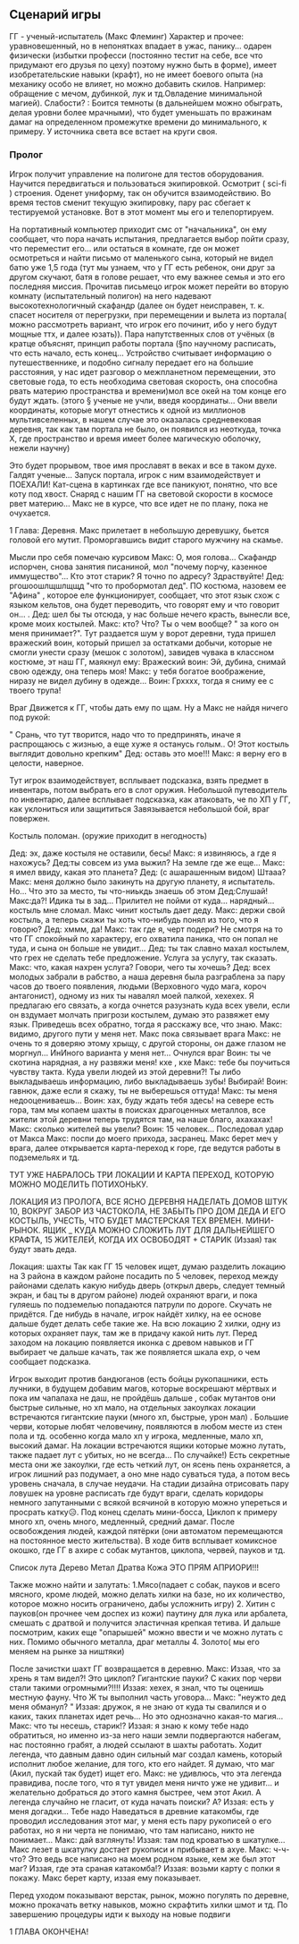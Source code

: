 ## Сценарий игры

[TODO убрать описание ГГ из сценария]: #
ГГ - ученый-испытатель (Макс Флеминг) 
Характер и прочее: уравновешенный, но в непонятках впадает в ужас, панику… одарен физически (избытки професси (постоянно тестит на себе, все что придумают его друзья по цеху) поэтому нужно быть в форме), имеет изобретательские навыки (крафт), но не имеет боевого опыта (на механику особо не влияет, но можно добавить скилов. Например: обращение с мечом, дубинкой, лук и тд.Овладение минимальной магией). 
Слабости? : 
Боится темноты (в дальнейшем можно обыграть, делая уровни более мрачными), что будет уменьшать по вражинам дамаг на определенном промежутке времени до минимального, к примеру. У источника света все встает на круги своя. 

### Пролог

Игрок получит управление на полигоне для тестов оборудования. 
Научится передвигаться и пользоваться экипировкой. 
Осмотрит  ( sci-fi ) строения. 
Оденет униформу, так он обучится взаимодействию.
Во время тестов сменит текущую экипировку, пару рас сбегает к тестируемой установке. Вот в этот момент мы его и телепортируем.


На портативный компьютер приходит смс от "начальника", он ему сообщает, что пора начать испытания, предлагается выбор пойти сразу, что переместит его… или остаться в комнате, где он может осмотреться и найти письмо от маленького сына, который не видел батю уже 1,5 года (тут мы узнаем, что у ГГ есть ребенок, они друг за другом скучают, батя в голове решает, что ему важнее семья и это его последняя миссия. Прочитав письмецо игрок может перейти  во вторую комнату (испытательный полигон) на него надевают высокотехнологичный скафандр (далее он будет неисправен, т. к. спасет носителя от перегрузки, при перемещении и вылета из портала( можно рассмотреть вариант, что игрок его починит, ибо у него будут мощные ттх, и далее юзать)). 
Пара напутственных слов от учёных (в кратце объяснят, принцип работы портала (§по научному расписать, что есть начало, есть конец… Устройство считывает информацию о путешественнике, и подобно сигналу передает его на большие расстояния, у нас идет разговор о межпланетном перемещении, это световые года, то есть необходима световая скорость, она способна рвать материю пространства и времени)мол все окей на том конце его будут ждать. 
(этого § ученые не учли, введя координаты… Они ввели координаты, которые могут отнестись к одной из миллионов мультивселенных, в нашем случае это оказалась средневековая деревня, так как там портала не было, он появился из неоткуда, точка Х, где пространство и время имеет более магическую оболочку, нежели научну)

Это будет прорывом, твое имя прославят в веках и все в таком духе. Галдят ученые… 
Запуск портала, игрок с ним взаимодействует и ПОЕХАЛИ! 
Кат-сцена в картинках где все паникуют, понятно, что все коту под хвост. Снаряд с нашим ГГ на световой скорости в космосе рвет материю… Макс не в курсе, что все идет не по плану, пока не очухается. 

1 Глава: Деревня. 
Макс прилетает в небольшую деревушку, бьется головой его мутит. 
Проморгавшись видит старого мужчину на скамье. 

Мысли про себя помечаю курсивом 
Макс: О, моя голова… Скафандр испорчен, снова занятия писаниной, мол "почему порчу, казенное иммущество"... Кто этот старик? Я точно по адресу? 
Здраствуйте! 
Дед: ргошоошлщшлщщд "что то пробормотал дед". 
ПО костюма, назовем ее "Афина" , которое еле функционирует, сообщает, что этот язык схож с языком кельтов, она будет переводить, что говорят ему и что говорит он… . 
Дед: шел бы ты отсюда, у нас больше нечего красть, вынесли все, кроме моих костылей. 
Макс: кто? Что? Ты о чем вообще? 
" за кого он меня принимает?". 
Тут раздается шум у ворот деревни, туда пришел вражеский воин, который пришел за остатками добычи, которые не смогли унести сразу (мешок с золотом), завидев чувака в классном костюме, эт наш ГГ, маякнул ему:
Вражеский воин:
Эй, дубина, снимай свою одежду, она теперь моя! 
Макс: у тебя богатое воображение, ниразу не видел дубину в одежде… 
Воин:
Грхххх, тогда я сниму ее с твоего трупа! 

Враг Движется к ГГ, чтобы дать ему по щам. 
Ну а Макс не найдя ничего под рукой:

" Срань, что тут творится, надо что то предпринять, иначе я распрощаюсь с жизнью, а еще хуже я останусь голым.. О! Этот костыль выглядит довольно крепким" 
Дед: оставь это мое!!! 
Макс: я верну его в целости, наверное. 

Тут игрок взаимодействует, всплывает подсказка, взять предмет в инвентарь, потом выбрать его в слот оружия. Небольшой  путеводитель по инвентарю, далее всплывает подсказка, как атаковать, че по ХП у ГГ, как уклониться или защититься
Завязывается небольшой бой, враг повержен. 

Костыль поломан. (оружие приходит в негодность) 

Дед: эх, даже костыля не оставили, бесы! 
Макс: я извиняюсь, а где я нахожусь? 
Дед:ты совсем из ума выжил? На земле где же еще… 
Макс: я имел ввиду, какая это планета? 
Дед: (с ашарашенным видом) Штааа? 
Макс: меня должно было закинуть на другую планету, я испытатель. Но… Что это за место, ты что-ниькдь знаешь об этом
Дед:Слушай! 
Макс:да?! 
Идика ты в зад…  Прилител не пойми от куда… нарядный… костыль мне сломал. 
Макс чинит костыль дает деду. 
Макс: держи свой костыль, а теперь скажи ты хоть что-нибудь понял из того, что я говорю? 
Дед: хммм, да!
Макс: так где я, черт подери? 
Не смотря на то что ГГ спокойный по характеру, его охватила паника, что он попал не туда, и сына он больше не увидит… 
Дед: ты так славно махал костылем, что грех не сделать тебе предложение. Услуга за услугу, так сказать. 
Макс: что, какая нахрен услуга? 
Говори, чего ты хочешь? 
Дед: всех молодых забрали в рабство, а наша деревня была разграблена за пару часов до твоего появления, людьми (Верховного чудо мага, короч антагонист), одному из них ты навалял моей палкой, хехехех. 
Я предлагаю его связать, а когда очнется разузнать куда всех увели, если он вздумает молчать пригрози костылем, думаю это развяжет ему язык. 
Приведешь всех обратно, тогда я расскажу все, что знаю. 
Макс: видимо, другого пути у меня нет. 
Макс пока связывает врага
Макс: не очень то я доверяю этому хрыщу, с другой стороны, он даже глазом не моргнул… ИнИного варианта у меня нет… 
Очнулся враг
Воин: ты че скотина нарядная,  а ну развяжи меня! кхе , кхе
Макс: тебе бы поучиться чувству такта. Куда увели людей из этой деревни?! Ты либо выкладываешь информацию, либо выкладываешь зубы! Выбирай! 
Воин: гавнюк, даже если я скажу, ты не выберешься оттуда! 
Макс: ты меня недооцениваешь… 
Воин: хах, буду ждать тебя здесь! на севере есть гора, там мы копаем шахты в поисках драгоценных металлов, все жители этой деревни теперь трудятся там, на наше благо, ахахахах! 
Макс: сколько жителей вы увели? 
Воин: 15 человек… 
Последовал удар от Макса
Макс: поспи до моего прихода, засранец. 
Макс берет меч у врага, далее открывается карта-переход к горе, где ведутся работы в подземельях и тд. 
 

ТУТ УЖЕ НАБРАЛОСЬ ТРИ ЛОКАЦИИ И КАРТА ПЕРЕХОД, КОТОРУЮ МОЖНО МОДЕЛИТЬ ПОТИХОНЬКУ. 

ЛОКАЦИЯ ИЗ ПРОЛОГА, ВСЕ ЯСНО
ДЕРЕВНЯ НАДЕЛАТЬ ДОМОВ ШТУК 10, ВОКРУГ ЗАБОР ИЗ ЧАСТОКОЛА, НЕ ЗАБЫТЬ ПРО ДОМ ДЕДА И ЕГО КОСТЫЛЬ, УЧЕСТЬ, ЧТО БУДЕТ МАСТЕРСКАЯ ТЕХ ВРЕМЕН. 
МИНИ-РЫНОК. ЯЩИК _ КУДА МОЖНО СЛОЖИТЬ ЛУТ ДЛЯ ДАЛЬНЕЙШЕГО КРАФТА, 15 ЖИТЕЛЕЙ, КОГДА ИХ ОСВОБОДЯТ + СТАРИК (Иззая) так будут звать деда. 


Локация: шахты
Так как ГГ  15 человек ищет, думаю разделить локацию на 3 района в каждом районе посадить по 5 человек, переход между районами сделать какую нибудь дверь (открыл дверь, следует темный экран, и бац ты в другом районе) людей охраняют враги, и пока гуляешь по подземелью попадаются патрули по дороге. Скучать не придётся. 
Где нибудь в начале, игрок найдёт хилку, на ее основе дальше будет делать себе такие же. На всю локацию 2 хилки, одну из которых охраняет паук, там же в придачу какой нить лут. 
Перед заходом на локацию появляется иконка с древом навыков и ГГ выбирает че дальше качать, так же появляется шкала exp, о чем сообщает подсказка. 

Игрок выходит против бандюганов (есть бойцы рукопашники, есть лучники, в будущем добавим магов, которые воскрешают мёртвых и пока им чапалаха не даш, не пройдёшь дальше , собак мутантов они быстрые сильные, но хп мало, на отдельных закоулках локации встречаются гигантские пауки (много хп, быстрые, урон мал) . Большие черви, которые любят человечину, появляются в любом месте из стен пола и тд. особенно когда мало хп у игрока, медленные, мало хп, высокий дамаг. 
На локации встречаются ящики которые можно лутать, также падает лут с убитых, но не всегда… По случайке!) 
Есть секретные места они же закоулки, где есть четкий лут, он ясень пень охраняется, а игрок лишний раз подумает, а оно мне надо суваться туда, а потом весь уровень сначала, в случае неудачи. 
На стадии дизайна отрисовать пару ловушек на уровне расписать где будут враги, сделать коридоры немного запутанными с всякой всячиной в которую можно упереться и просрать катку😥. 
Под конец сделать мини-босса, Циклоп к примеру много хп, очень много, медленный, средний дамаг. 
 После освобождения людей, каждой пятёрки (они автоматом перемещаются на постоянное место жительства). 
В ходе битв всплывает комиксное окошко, где ГГ в ахире с собак мутантов, циклопа, червей, пауков и тд. 

Список лута
Дерево
Метал
Дратва
Кожа
ЭТО ПРЯМ АПРИОРИ!!! 

Также можно найти и залутать:
1.Мясо(падает с собак, пауков и всего мясного, кроме людей, можно делать хилки на базе, но их количество, которое можно носить ограничено, дабы усложнить игру) 
2. Хитин с пауков(он прочнее чем доспех из кожи) паутину для лука или арбалета, смешать с дратвой и получится эластичная крепкая тетива. И дальше посмотрим, каких еще "опарышей" можно ввести и че можно лутать с них. 
Помимо обычного металла, драг металлы 
4. Золото( мы его меняем на рынке за ништяки) 

После зачистки шахт ГГ возвращается в деревню. 
Макс: Иззая, что за хрень я там видел?! Это циклоп? Гигантские пауки? 
С каких пор черви стали такими огромными?!!!! 
Иззая: хехех, я знал, что ты оценишь местную фауну. Что Ж ты выполнил часть уговора… 
Макс: "неужто дед меня обманул? "
Иззая: дружок, я не знаю от куда ты свалился и о каких, таких планетах идет речь… Но это однозначно какая-то магия… 
Макс: что ты несешь, старик!? 
Иззая: я знаю к кому тебе надо обратиться, но именно из-за него наши земли подвергаются набегам, нас постоянно грабят, а людей ссылают в шахты работать. 
Ходит легенда, что давным давно один сильный маг создал камень, который исполнит любое желание, для того, кто его найдет. Я думаю, что маг (Акил, пускай так будет) ищет его. 
Макс: не удивлюсь, что эта легенда правидива, после того, что я тут увидел меня ничто уже не удивит… и желательно добраться до этого камня быстрее, чем этот Акил. 
А легенда случайно не гласит, от куда начать поиски? А? 
Иззая: есть у меня догадки… Тебе надо 
Наведаться в древние катакомбы, где проводил исследования этот маг, у меня есть пару рукописей о его работах, но я ни черта не понимаю, что там написано, никто не понимает… 
Макс: дай взглянуть! 
Иззая: там под кроватью в шкатулке… 
Макс лезет в шкатулку достает рукописи и прибывает в ахуе. 
Макс: ч-ч-что? Это ведь все написано на моем родном языке, кем же был этот маг? 
Иззая, где эта сраная катакомба!? 
Иззая: возьми карту с полки я покажу. 
Макс берет карту, иззая ему показывает. 

Перед уходом показывают верстак, рынок, можно погулять по деревне, можно прокачать ветку навыков, можно скрафтить хилки шмот и тд. По завершению процедуры идти к выходу на новые подвиги 

1 ГЛАВА ОКОНЧЕНА! 


